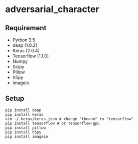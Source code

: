 # adversarial_character
## Requirement
- Python 3.5
- deap (1.0.2)
- Keras (2.0.4)
- Tensorflow (1.1.0)
- Numpy
- Scipy
- Pillow
- h5py
- imageio

## Setup
```
pip install deap
pip install keras
vim ~/.keras/keras.json # change "theano" to "tensorflow"
pip install tensorflow # or tensorflow-gpu
pip install pillow
pip install h5py
pip install imageio
```

